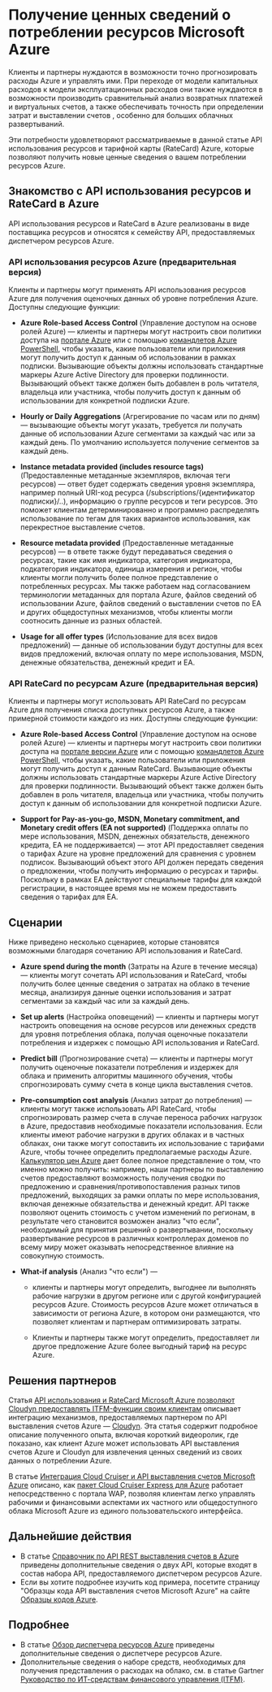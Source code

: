 <properties
   pageTitle="Получение ценных сведений о потреблении ресурсов Microsoft Azure | Microsoft Azure"
   description="Предоставляет общие сведения о API использования и RateCard для выставления счетов Azure, которые применяются для получения ценных сведений о потреблении ресурсов Azure и соответствующих тенденциях."
   services=""
   documentationCenter=""
   authors="BryanLa"
   manager="mbaldwin"
   editor=""
   tags="billing"/>

<tags
   ms.service="billing"
   ms.devlang="na"
   ms.topic="article"
   ms.tgt_pltfrm="na"
   ms.workload="billing"
   ms.date="08/16/2016"
   ms.author="mobandyo;bryanla"/>

# Получение ценных сведений о потреблении ресурсов Microsoft Azure

Клиенты и партнеры нуждаются в возможности точно прогнозировать расходы Azure и управлять ими. При переходе от модели капитальных расходов к модели эксплуатационных расходов они также нуждаются в возможности производить сравнительный анализ возвратных платежей и виртуальных счетов, а также обеспечивать точность при определении затрат и выставлении счетов , особенно для больших облачных развертываний.

Эти потребности удовлетворяют рассматриваемые в данной статье API использования ресурсов и тарифной карты (RateCard) Azure, которые позволяют получить новые ценные сведения о вашем потреблении ресурсов Azure.

## Знакомство с API использования ресурсов и RateCard в Azure

API использования ресурсов и RateCard в Azure реализованы в виде поставщика ресурсов и относятся к семейству API, предоставляемых диспетчером ресурсов Azure.

### API использования ресурсов Azure (предварительная версия)
Клиенты и партнеры могут применять API использования ресурсов Azure для получения оценочных данных об уровне потребления Azure. Доступны следующие функции:

- **Azure Role-based Access Control** (Управление доступом на основе ролей Azure) — клиенты и партнеры могут настроить свои политики доступа на [портале Azure](https://portal.azure.com) или с помощью [командлетов Azure PowerShell](powershell-install-configure.md), чтобы указать, какие пользователи или приложения могут получить доступ к данным об использовании в рамках подписки. Вызывающие объекты должны использовать стандартные маркеры Azure Active Directory для проверки подлинности. Вызывающий объект также должен быть добавлен в роль читателя, владельца или участника, чтобы получить доступ к данным об использовании для конкретной подписки Azure.

- **Hourly or Daily Aggregations** (Агрегирование по часам или по дням) — вызывающие объекты могут указать, требуется ли получать данные об использовании Azure сегментами за каждый час или за каждый день. По умолчанию используется получение сегментов за каждый день.

- **Instance metadata provided (includes resource tags)** (Предоставленные метаданные экземпляров, включая теги ресурсов) — ответ будет содержать сведения уровня экземпляра, например полный URI-код ресурса (/subscriptions/{идентификатор подписки}/..), информацию о группе ресурсов и теги ресурсов. Это поможет клиентам детерминированно и программно распределять использование по тегам для таких вариантов использования, как перекрестное выставление счетов.

- **Resource metadata provided** (Предоставленные метаданные ресурсов) — в ответе также будут передаваться сведения о ресурсах, такие как имя индикатора, категория индикатора, подкатегория индикатора, единица измерения и регион, чтобы клиенты могли получить более полное представление о потребленных ресурсах. Мы также работаем над согласованием терминологии метаданных для портала Azure, файлов сведений об использовании Azure, файлов сведений о выставлении счетов по EA и других общедоступных механизмов, чтобы клиенты могли соотносить данные из разных областей.

- **Usage for all offer types** (Использование для всех видов предложений) — данные об использовании будут доступны для всех видов предложений, включая оплату по мере использования, MSDN, денежные обязательства, денежный кредит и EA.

### API RateCard по ресурсам Azure (предварительная версия)
Клиенты и партнеры могут использовать API RateCard по ресурсам Azure для получения списка доступных ресурсов Azure, а также примерной стоимости каждого из них. Доступны следующие функции:

- **Azure Role-based Access Control** (Управление доступом на основе ролей Azure) — клиенты и партнеры могут настроить свои политики доступа на [портале версии Azure](https://portal.azure.com) или с помощью [командлетов Azure PowerShell](powershell-install-configure.md), чтобы указать, какие пользователи или приложения могут получить доступ к данным RateCard. Вызывающие объекты должны использовать стандартные маркеры Azure Active Directory для проверки подлинности. Вызывающий объект также должен быть добавлен в роль читателя, владельца или участника, чтобы получить доступ к данным об использовании для конкретной подписки Azure.

- **Support for Pay-as-you-go, MSDN, Monetary commitment, and Monetary credit offers (EA not supported)** (Поддержка оплаты по мере использования, MSDN, денежных обязательств, денежного кредита, EA не поддерживается) — этот API предоставляет сведения о тарифах Azure на уровне предложений для сравнения с уровнем подписок. Вызывающий объект этого API должен передать сведения о предложении, чтобы получить информацию о ресурсах и тарифы. Поскольку в рамках EA действуют специальные тарифы для каждой регистрации, в настоящее время мы не можем предоставить сведения о тарифах для EA.

## Сценарии

Ниже приведено несколько сценариев, которые становятся возможными благодаря сочетанию API использования и RateCard.

- **Azure spend during the month** (Затраты на Azure в течение месяца) — клиенты могут сочетать API использования и RateCard, чтобы получить более ценные сведения о затратах на облако в течение месяца, анализируя данные оценки использования и затрат сегментами за каждый час или за каждый день.

- **Set up alerts** (Настройка оповещений) — клиенты и партнеры могут настроить оповещения на основе ресурсов или денежных средств для уровня потребления облака, получая оценочные показатели потребления и издержек с помощью API использования и RateCard.

- **Predict bill** (Прогнозирование счета) — клиенты и партнеры могут получить оценочные показатели потребления и издержек для облака и применить алгоритмы машинного обучения, чтобы спрогнозировать сумму счета в конце цикла выставления счетов.

- **Pre-consumption cost analysis** (Анализ затрат до потребления) — клиенты могут также использовать API RateCard, чтобы спрогнозировать размер счета в случае переноса рабочих нагрузок в Azure, предоставив необходимые показатели использования. Если клиенты имеют рабочие нагрузки в других облаках и в частных облаках, они также могут сопоставить их использование с тарифами Azure, чтобы точнее определить предполагаемые расходы Azure. [Калькулятор цен Azure](https://azure.microsoft.com/pricing/calculator/) дает более полное представление о том, что именно можно получить: например, наши партнеры по выставлению счетов предоставляют возможность получения сводки по предложению и сравнения/противопоставления разных типов предложений, выходящих за рамки оплаты по мере использования, включая денежные обязательства и денежный кредит. API также позволяют оценить стоимость с учетом изменений по регионам, в результате чего становится возможен анализ "что если", необходимый для принятия решений о развертывании, поскольку развертывание ресурсов в различных контроллерах доменов по всему миру может оказывать непосредственное влияние на совокупную стоимость.

- **What-if analysis** (Анализ "что если") —

	- клиенты и партнеры могут определить, выгоднее ли выполнять рабочие нагрузки в другом регионе или с другой конфигурацией ресурсов Azure. Стоимость ресурсов Azure может отличаться в зависимости от региона Azure, в котором они размещаются, что позволяет клиентам и партнерам оптимизировать затраты.

	- Клиенты и партнеры также могут определить, предоставляет ли другое предложение Azure более выгодный тариф на ресурс Azure.

## Решения партнеров

Статья [API использования и RateCard Microsoft Azure позволяют Cloudyn предоставлять ITFM-функции своим клиентам](billing-usage-rate-card-partner-solution-cloudyn.md) описывает интеграцию механизмов, предоставляемых партнером по API выставления счетов Azure — [Cloudyn](https://www.cloudyn.com/microsoft-azure/). Эта статья содержит подробное описание полученного опыта, включая короткий видеоролик, где показано, как клиент Azure может использовать API выставления счетов Azure и Cloudyn для извлечения ценных сведений из своих данных о потреблении Azure.

В статье [Интеграция Cloud Cruiser и API выставления счетов Microsoft Azure](billing-usage-rate-card-partner-solution-cloudcruiser.md) описано, как [пакет Cloud Cruiser Express для Azure](http://www.cloudcruiser.com/partners/microsoft/) работает непосредственно с портала WAP, позволяя клиентам легко управлять рабочими и финансовыми аспектами их частного или общедоступного облака Microsoft Azure из единого пользовательского интерфейса.

## Дальнейшие действия
+ В статье [Справочник по API REST выставления счетов в Azure](https://msdn.microsoft.com/library/azure/1ea5b323-54bb-423d-916f-190de96c6a3c) приведены дополнительные сведения о двух API, которые входят в состав набора API, предоставляемого диспетчером ресурсов Azure.
+ Если вы хотите подробнее изучить код примера, посетите страницу "Образцы кода API выставления счетов Microsoft Azure" на сайте [Образцы кодов Azure](https://azure.microsoft.com/documentation/samples/?term=billing).

## Подробнее
+ В статье [Обзор диспетчера ресурсов Azure](resource-group-overview.md) приведены дополнительные сведения о диспетчере ресурсов Azure.
+ Дополнительные сведения о наборе средств, необходимых для получения представления о расходах на облако, см. в статье Gartner [Руководство по ИТ-средствам финансового управления (ITFM)](http://www.gartner.com/technology/reprints.do?id=1-212F7AL&ct=140909&st=sb).

<!---HONumber=AcomDC_0817_2016-->